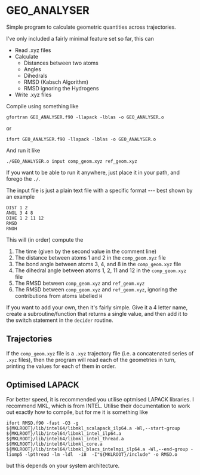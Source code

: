 # GEO_ANALYSER

Simple program to calculate geometric quantities across trajectories.

I've only included a fairly minimal feature set so far, this can

- Read .xyz files
- Calculate
   - Distances between two atoms
   - Angles
   - Dihedrals 
   - RMSD (Kabsch Algorithm)
   - RMSD ignoring the Hydrogens
- Write .xyz files


Compile using something like
```
gfortran GEO_ANALYSER.f90 -llapack -lblas -o GEO_ANALYSER.o
```
or 
```
ifort GEO_ANALYSER.f90 -llapack -lblas -o GEO_ANALYSER.o
```
And run it like
```
./GEO_ANALYSER.o input comp_geom.xyz ref_geom.xyz
```
If you want to be able to run it anywhere, just place it in your path, and forego the `./`.

The input file is just a plain text file with a specific format --- best shown by an example

```
DIST 1 2
ANGL 3 4 8
DIHE 1 2 11 12
RMSD
RNOH
```

This will (in order) compute the


1. The time (given by the second value in the comment line)
2. The distance between atoms 1 and 2 in the `comp_geom.xyz` file
3. The bond angle between atoms 3, 4, and 8 in the `comp_geom.xyz` file
4. The dihedral angle between atoms 1, 2, 11 and 12 in the `comp_geom.xyz` file 
5. The RMSD between `comp_geom.xyz` and `ref_geom.xyz`
6. The RMSD between `comp_geom.xyz` and `ref_geom.xyz`, ignoring the contributions from atoms labelled `H`

If you want to add your own, then it's fairly simple. Give it a 4 letter name, create a subroutine/function that returns a single value, and then add it to the switch statement in the `decider` routine. 

## Trajectories

If the `comp_geom.xyz` file is a `.xyz` trajectory file (i.e. a concatenated series of `.xyz` files), then the program will read each of the geometries in turn, printing the values for each of them in order.


## Optimised LAPACK

For better speed, it is recommended you utilise optmised LAPACK libraries. I recommend MKL, which is from INTEL. Utilise their documentation to work out exactly how to compile, but for me it is something like

```
ifort RMSD.f90 -fast -O3 -g ${MKLROOT}/lib/intel64/libmkl_scalapack_ilp64.a -Wl,--start-group ${MKLROOT}/lib/intel64/libmkl_intel_ilp64.a ${MKLROOT}/lib/intel64/libmkl_intel_thread.a ${MKLROOT}/lib/intel64/libmkl_core.a ${MKLROOT}/lib/intel64/libmkl_blacs_intelmpi_ilp64.a -Wl,--end-group -liomp5 -lpthread -lm -ldl  -i8  -I"${MKLROOT}/include" -o RMSD.o 
```
but this depends on your system architecture.
